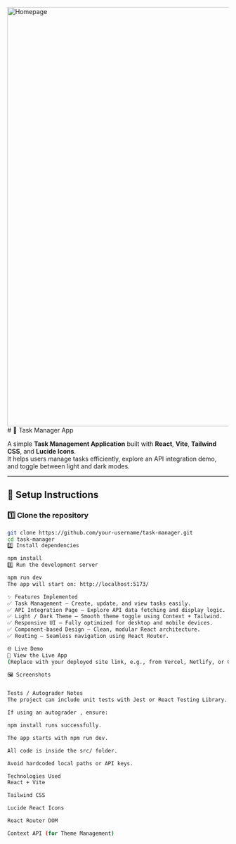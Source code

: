 <img width="1707" height="954" alt="Homepage" src="https://github.com/user-attachments/assets/e5602054-f739-42bc-a2d3-91be39ebb92e" /># 🧭 Task Manager App

A simple **Task Management Application** built with **React**, **Vite**, **Tailwind CSS**, and **Lucide Icons**.  
It helps users manage tasks efficiently, explore an API integration demo, and toggle between light and dark modes.

---

## 🚀 Setup Instructions

### 1️⃣ Clone the repository

```bash
git clone https://github.com/your-username/task-manager.git
cd task-manager
2️⃣ Install dependencies

npm install
3️⃣ Run the development server

npm run dev
The app will start on: http://localhost:5173/

✨ Features Implemented
✅ Task Management — Create, update, and view tasks easily.
✅ API Integration Page — Explore API data fetching and display logic.
✅ Light / Dark Theme — Smooth theme toggle using Context + Tailwind.
✅ Responsive UI — Fully optimized for desktop and mobile devices.
✅ Component-based Design — Clean, modular React architecture.
✅ Routing — Seamless navigation using React Router.

🌐 Live Demo
🔗 View the Live App
(Replace with your deployed site link, e.g., from Vercel, Netlify, or GitHub Pages)

🖼️ Screenshots


Tests / Autograder Notes
The project can include unit tests with Jest or React Testing Library.

If using an autograder , ensure:

npm install runs successfully.

The app starts with npm run dev.

All code is inside the src/ folder.

Avoid hardcoded local paths or API keys.

Technologies Used
React + Vite

Tailwind CSS

Lucide React Icons

React Router DOM

Context API (for Theme Management)
```

